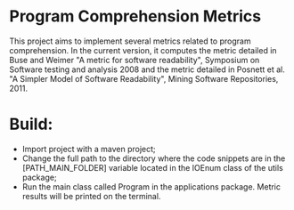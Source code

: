 # Program Comprehension Metrics
This project aims to implement several metrics related to program comprehension.
In the current version, it computes the metric detailed in Buse and Weimer "A metric for software readability", Symposium on Software testing and analysis 2008 and the metric detailed in Posnett et al. "A Simpler Model of Software Readability", Mining Software Repositories, 2011.

# Build:
- Import project with a maven project;
- Change the full path to the directory where the code snippets are in the [PATH_MAIN_FOLDER] variable located in the IOEnum class of the utils package;
- Run the main class called Program in the applications package. Metric results will be printed on the terminal.
